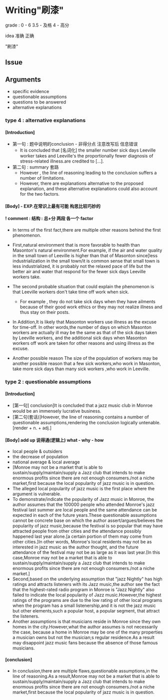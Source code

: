 # Writing"刷漆"

grade : 0 - 6 3.5 - 及格 4 - 高分

idea 准确 正确

"刷漆"

## Issue

## Arguments

* specific evidence
* questionable assumptions
* questions to be answered
* alternative explanations

### type 4 : alternative explanations

#### [Introduction]

* 第一句 : 题中说明的conclusion  - 非得分点 注意改写后 信息错误 
  * It is concluded that [名词化] the smaller number sick days Leeville worker takes and Leeville's the proportionally fewer diagnosis of stress-related illness.are credited to [...].
* 第二句 : summary 套路
  * However , the line of reasoning leading to the conclusion suffers a number of limitations.
  * However, there are explanations alternative to the proposed explanation, and these alternative explanations could also account for the two factors.

#### [Body] - EXP.在常识上最有可能 构思比较巧妙的

#### ! comment : 结构 : 总+分 两段 各一个 factor

* In terms of the first fact,there are multiple other reasons behind the first phenomenon.


* First,natural environment that is more favorable to health than Masonton's natural environment.For example, if the air and  water quality in the small town of Leeville is higher than that of Masonton since[less industrialization in the small town/it is common sense that small town is less industrialized, it is probably not the relaxed pace of life but the better air and water that respond for the fewer sick days Leeville workers take.
* The second probable situation that could explain the phenomenon is that Leeville workers  don't take time off work when sick. 
  * For example , they do not take sick days when they have ailments because of their good work ethics or they may not realize illness and thus stay on their posts.
* In Addition,It is likely that Masonton workers use illness as the excuse for time-off. In other words,the number of days on which Masonton workers are actually ill may be the same as that of the sick days taken by Leeville workers, and the additional sick days when Masonton workers off work are taken for other reasons and using illness as the excuse.
* Another possible reason  The size of the population of workers may be another possible reason that a few sick workers,who work in Masonton, take more sick days than many sick workers ,who work in Leeville.


### type 2 : questionable assumptions

#### [Introduction]

* [第一句] conclusion]It is concluded that a jazz music club in Monroe would be an immensely lucrative business.
* [第二句(套话)]However, the line of reasoning contains a number of questionable assumptions,rendering the conclusion logically untenable. [render + n. + adj.]

#### [Body] add up 说得通(逻辑上) what - why - how

* local people & outsiders 
* the decrease of population 
* national average & local average
* [Monroe may not be a market that is able to sustain/supply/maintain/supply a Jazz  club that intends to make enormous profits since there are not enough consumers./not a niche market,first because the local popularity of jazz music is in question.
* The alleged local popularity of jazz music is the first place where the argument is vulnerable.
* To demonstrate/indicate the popularity of Jazz music in Monroe, the author assumes that the 100000 people who attended Monroe's jazz festival last summer are local people and the same attendance can be expected in each of the future years.These questionable assumptions cannot be concrete base on which the author assert/argues/believes the popularity of jazz music,because the festival is so popular that may have attracted people from other cities and the attendance possibly happened last year alone.[a certain portion of them may come from other cities.]In other words, Monroe's local residents may not be as interested in jazz music as the author thought, and the future attendance of the festival may not be as large as it was last year.[In this case,Monroe may not be a market that is able to sustain/supply/maintain/supply a Jazz  club that intends to make enormous profits since there are not enough consumers./not a niche market.]
* Second,based on the underlying assumption that "jazz Nightly" has high ratings and attracts listeners with its Jazz music,the author see the fact that the highest-rated radio program in Monroe is "Jazz Nightly" also failed to indicate the local popularity of Jazz music.However,the highest ratings of the programs are due to the low rating of other local programs when the program has a small listenership,and it is not the jazz music but other elements,such a popular host, a popular segment, that attract the listeners.
* Another assumptions is that musicians reside in Monroe since they own homes in the city.However,what the author assumes is not necessarily the case, because a home in Monroe  may be one of the many properties  a musician owns but not the musician;s regular residence.As a result may disappoint jazz music fans because the absence of those famous musicians.

#### [conclusion]

* In conclusion,there are multiple flaws,questionable assumptions,in the line of reasoning.As a result,Monroe may not be a market that is able to sustain/supply/maintain/supply a Jazz  club that intends to make enormous profits since there are not enough consumers./not a niche market,first because the local popularity of jazz music is in question. 